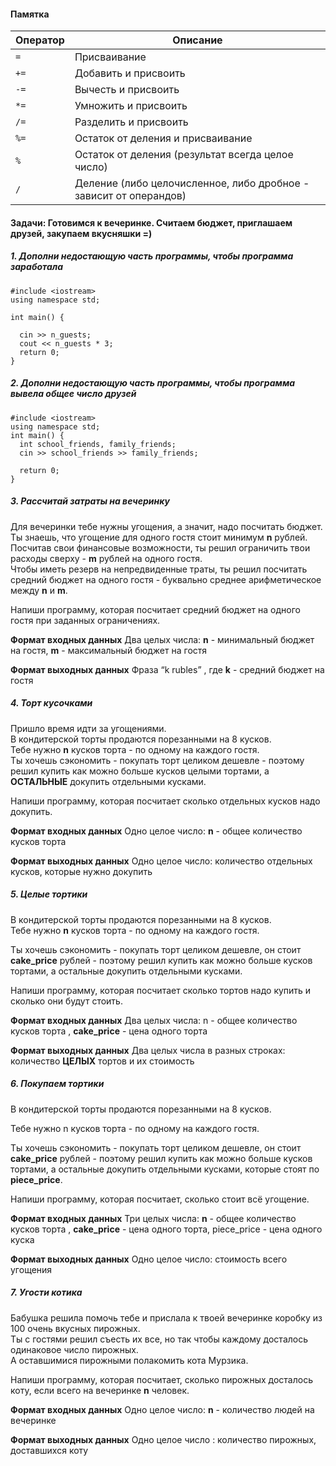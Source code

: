 #### Памятка <br>
Оператор | Описание | 
--- | --- |
`=` | Присваивание |
`+=` | Добавить и присвоить |
`-=` | Вычесть и присвоить |
`*=` | Умножить и присвоить |
`/=` | Разделить и присвоить |
`%=` | Остаток от деления и присваивание |
`%` | Остаток от деления (результат всегда целое число) |
`/` | Деление (либо целочисленное, либо дробное - зависит от операндов)  |

#### Задачи: Готовимся к вечеринке. Считаем бюджет, приглашаем друзей, закупаем вкусняшки =)

##### 1. Дополни недостающую часть программы, чтобы программа заработала <br>

```
#include <iostream>
using namespace std;

int main() {

  cin >> n_guests;
  cout << n_guests * 3;
  return 0;
}
```

##### 2. Дополни недостающую часть программы, чтобы программа вывела общее число друзей <br>

```
#include <iostream>
using namespace std;
int main() {
  int school_friends, family_friends;
  cin >> school_friends >> family_friends;

  return 0;
}
```

##### 3. Рассчитай затраты на вечеринку <br>
Для вечеринки тебе нужны угощения, а значит, надо посчитать бюджет.<br>
Ты знаешь, что угощение для одного гостя стоит минимум **n** рублей.<br>
Посчитав свои финансовые возможности, ты решил ограничить твои расходы сверху - **m** рублей на одного гостя.<br>
Чтобы иметь резерв на непредвиденные траты, ты решил посчитать средний бюджет на одного гостя - буквально среднее арифметическое между **n** и **m**.<br>


Напиши программу, которая  посчитает средний бюджет на одного гостя при заданных ограничениях.<br>

**Формат входных данных**
Два целых числа: **n** - минимальный бюджет на гостя, **m** - максимальный бюджет на гостя<br>

**Формат выходных данных**
Фраза “k rubles” , где **k**  - средний бюджет на гостя<br>


##### 4. Торт кусочками <br>
Пришло время идти за угощениями.<br>
В кондитерской торты продаются порезанными на 8 кусков.<br>
Тебе нужно **n** кусков торта - по одному на каждого гостя.<br>
Ты хочешь сэкономить - покупать торт целиком дешевле - поэтому решил купить как можно больше кусков целыми тортами, а **ОСТАЛЬНЫЕ** докупить отдельными кусками.<br>

Напиши программу, которая  посчитает сколько отдельных кусков надо докупить.<br>

**Формат входных данных**
Одно целое число: **n** - общее количество кусков торта<br>

**Формат выходных данных**
Одно целое число: количество отдельных кусков, которые нужно докупить<br>

##### 5. Целые тортики <br>
В кондитерской торты продаются порезанными на 8 кусков.<br>
Тебе нужно **n** кусков торта - по одному на каждого гостя.<br>

Ты хочешь сэкономить - покупать торт целиком дешевле, он стоит **cake_price** рублей - поэтому решил купить как можно больше кусков тортами, а остальные докупить  отдельными кусками.<br>

Напиши программу, которая  посчитает сколько тортов надо купить и сколько они будут стоить.<br>

**Формат входных данных**
Два целых числа: n - общее количество кусков торта , **cake_price** - цена одного торта<br>

**Формат выходных данных**
Два  целых числа в разных строках: количество **ЦЕЛЫХ** тортов и их стоимость<br>

##### 6. Покупаем тортики <br>
В кондитерской торты продаются порезанными на 8 кусков.<br>

Тебе нужно n кусков торта - по одному на каждого гостя.<br>

Ты хочешь сэкономить - покупать торт целиком дешевле, он стоит **cake_price** рублей - поэтому решил купить как можно больше кусков тортами, а остальные докупить  отдельными кусками, которые стоят по **piece_price**.<br>

Напиши программу, которая  посчитает, сколько стоит всё угощение.<br>

**Формат входных данных**
Три целых числа: **n** - общее количество кусков торта , **cake_price** - цена одного торта, piece_price - цена одного куска

**Формат выходных данных**
Одно целое число: стоимость всего угощения

##### 7. Угости котика <br>
Бабушка решила помочь тебе и прислала к твоей вечеринке коробку из 100 очень вкусных пирожных.<br>
Ты с гостями решил съесть их все, но так чтобы каждому досталось одинаковое число пирожных.<br>
А оставшимися пирожными полакомить кота Мурзика.<br>

Напиши программу, которая  посчитает, сколько пирожных досталось коту, если всего на вечеринке **n** человек.<br>

**Формат входных данных**
Одно целое число: **n** - количество людей на вечеринке<br>

**Формат выходных данных**
Одно целое число : количество пирожных, доставшихся коту<br>


